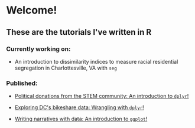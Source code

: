 # Welcome!

## These are the tutorials I've written in R 

### Currently working on:

* An introduction to dissimilarity indices to measure racial residential segregation in Charlottesville, VA with `seg`

### Published:

* [Political donations from the STEM community: An introduction to `dplyr`!](http://katiejolly.io/political-donations-dplyr/)

* [Exploring DC's bikeshare data: Wrangling with `dplyr`!](http://katiejolly.io/bikeshare-dplyr/) 

* [Writing narratives with data: An introduction to `ggplot`!](http://katiejolly.io/data-narratives-ggplot/)



